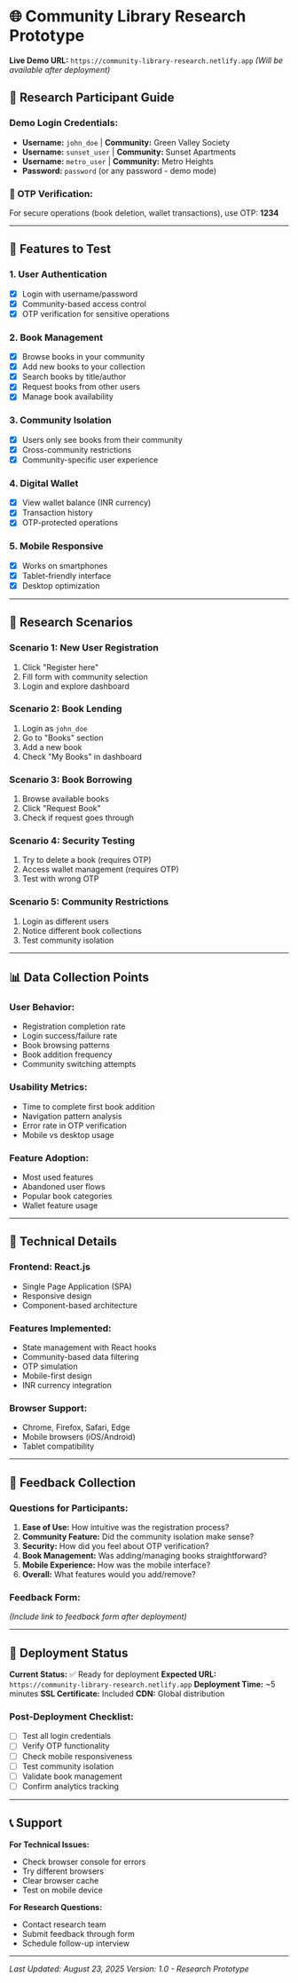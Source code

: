 # 🌐 Community Library Research Prototype

**Live Demo URL:** `https://community-library-research.netlify.app` *(Will be available after deployment)*

## 🎯 Research Participant Guide

### Demo Login Credentials:
- **Username:** `john_doe` | **Community:** Green Valley Society
- **Username:** `sunset_user` | **Community:** Sunset Apartments  
- **Username:** `metro_user` | **Community:** Metro Heights
- **Password:** `password` (or any password - demo mode)

### 🔐 OTP Verification:
For secure operations (book deletion, wallet transactions), use OTP: **1234**

---

## 📱 Features to Test

### 1. **User Authentication**
- [x] Login with username/password
- [x] Community-based access control
- [x] OTP verification for sensitive operations

### 2. **Book Management**
- [x] Browse books in your community
- [x] Add new books to your collection
- [x] Search books by title/author
- [x] Request books from other users
- [x] Manage book availability

### 3. **Community Isolation**
- [x] Users only see books from their community
- [x] Cross-community restrictions
- [x] Community-specific user experience

### 4. **Digital Wallet**
- [x] View wallet balance (INR currency)
- [x] Transaction history
- [x] OTP-protected operations

### 5. **Mobile Responsive**
- [x] Works on smartphones
- [x] Tablet-friendly interface
- [x] Desktop optimization

---

## 🧪 Research Scenarios

### Scenario 1: New User Registration
1. Click "Register here"
2. Fill form with community selection
3. Login and explore dashboard

### Scenario 2: Book Lending
1. Login as `john_doe`
2. Go to "Books" section
3. Add a new book
4. Check "My Books" in dashboard

### Scenario 3: Book Borrowing
1. Browse available books
2. Click "Request Book"
3. Check if request goes through

### Scenario 4: Security Testing
1. Try to delete a book (requires OTP)
2. Access wallet management (requires OTP)
3. Test with wrong OTP

### Scenario 5: Community Restrictions
1. Login as different users
2. Notice different book collections
3. Test community isolation

---

## 📊 Data Collection Points

### User Behavior:
- Registration completion rate
- Login success/failure rate
- Book browsing patterns
- Book addition frequency
- Community switching attempts

### Usability Metrics:
- Time to complete first book addition
- Navigation pattern analysis
- Error rate in OTP verification
- Mobile vs desktop usage

### Feature Adoption:
- Most used features
- Abandoned user flows
- Popular book categories
- Wallet feature usage

---

## 🔧 Technical Details

### Frontend: React.js
- Single Page Application (SPA)
- Responsive design
- Component-based architecture

### Features Implemented:
- State management with React hooks
- Community-based data filtering
- OTP simulation
- Mobile-first design
- INR currency integration

### Browser Support:
- Chrome, Firefox, Safari, Edge
- Mobile browsers (iOS/Android)
- Tablet compatibility

---

## 📝 Feedback Collection

### Questions for Participants:

1. **Ease of Use:** How intuitive was the registration process?
2. **Community Feature:** Did the community isolation make sense?
3. **Security:** How did you feel about OTP verification?
4. **Book Management:** Was adding/managing books straightforward?
5. **Mobile Experience:** How was the mobile interface?
6. **Overall:** What features would you add/remove?

### Feedback Form:
*(Include link to feedback form after deployment)*

---

## 🚀 Deployment Status

**Current Status:** ✅ Ready for deployment
**Expected URL:** `https://community-library-research.netlify.app`
**Deployment Time:** ~5 minutes
**SSL Certificate:** Included
**CDN:** Global distribution

### Post-Deployment Checklist:
- [ ] Test all login credentials
- [ ] Verify OTP functionality
- [ ] Check mobile responsiveness
- [ ] Test community isolation
- [ ] Validate book management
- [ ] Confirm analytics tracking

---

## 📞 Support

**For Technical Issues:**
- Check browser console for errors
- Try different browsers
- Clear browser cache
- Test on mobile device

**For Research Questions:**
- Contact research team
- Submit feedback through form
- Schedule follow-up interview

---

*Last Updated: August 23, 2025*
*Version: 1.0 - Research Prototype*
